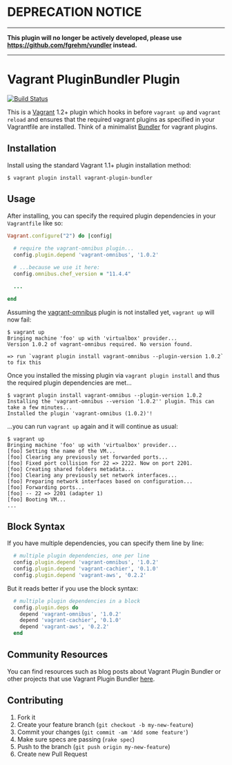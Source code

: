 # DEPRECATION NOTICE

---

**This plugin will no longer be actively developed, 
please use https://github.com/fgrehm/vundler instead.**

---


# Vagrant PluginBundler Plugin

[![Build Status](https://travis-ci.org/tknerr/vagrant-plugin-bundler.png?branch=master)](https://travis-ci.org/tknerr/vagrant-plugin-bundler)

This is a [Vagrant](http://www.vagrantup.com) 1.2+ plugin which hooks in before `vagrant up` and `vagrant reload` and ensures that the required vagrant plugins as specified in your Vagrantfile are installed. Think of a minimalist [Bundler](http://gembundler.com) for vagrant plugins.

## Installation

Install using the standard Vagrant 1.1+ plugin installation method:
```
$ vagrant plugin install vagrant-plugin-bundler
```

## Usage

After installing, you can specify the required plugin dependencies in your `Vagrantfile` like so:
```ruby
Vagrant.configure("2") do |config|
  
  # require the vagrant-omnibus plugin...
  config.plugin.depend 'vagrant-omnibus', '1.0.2'

  # ...because we use it here:
  config.omnibus.chef_version = "11.4.4"

  ...

end
```

Assuming the [vagrant-omnibus](https://github.com/schisamo/vagrant-omnibus) plugin is not installed yet, `vagrant up` will now fail:
```
$ vagrant up
Bringing machine 'foo' up with 'virtualbox' provider...
Version 1.0.2 of vagrant-omnibus required. No version found.

=> run `vagrant plugin install vagrant-omnibus --plugin-version 1.0.2` to fix this
```

Once you installed the missing plugin via `vagrant plugin install` and thus the required plugin dependencies are met...
```
$ vagrant plugin install vagrant-omnibus --plugin-version 1.0.2
Installing the 'vagrant-omnibus --version '1.0.2'' plugin. This can take a few minutes...
Installed the plugin 'vagrant-omnibus (1.0.2)'!
```

...you can run `vagrant up` again and it will continue as usual:
```
$ vagrant up
Bringing machine 'foo' up with 'virtualbox' provider...
[foo] Setting the name of the VM...
[foo] Clearing any previously set forwarded ports...
[foo] Fixed port collision for 22 => 2222. Now on port 2201.
[foo] Creating shared folders metadata...
[foo] Clearing any previously set network interfaces...
[foo] Preparing network interfaces based on configuration...
[foo] Forwarding ports...
[foo] -- 22 => 2201 (adapter 1)
[foo] Booting VM...
...
``` 

## Block Syntax

If you have multiple dependencies, you can specify them line by line:
```ruby
  # multiple plugin dependencies, one per line
  config.plugin.depend 'vagrant-omnibus', '1.0.2'
  config.plugin.depend 'vagrant-cachier', '0.1.0'
  config.plugin.depend 'vagrant-aws', '0.2.2'
```

But it reads better if you use the block syntax:
```ruby
  # multiple plugin dependencies in a block
  config.plugin.deps do
    depend 'vagrant-omnibus', '1.0.2'
    depend 'vagrant-cachier', '0.1.0'
    depend 'vagrant-aws', '0.2.2'
  end
```

## Community Resources

You can find resources such as blog posts about Vagrant Plugin Bundler or other projects that use Vagrant Plugin Bundler [here](https://github.com/tknerr/vagrant-plugin-bundler/wiki/Community-Resources).

## Contributing

1. Fork it
2. Create your feature branch (`git checkout -b my-new-feature`)
3. Commit your changes (`git commit -am 'Add some feature'`)
4. Make sure specs are passing (`rake spec`)
5. Push to the branch (`git push origin my-new-feature`)
6. Create new Pull Request
